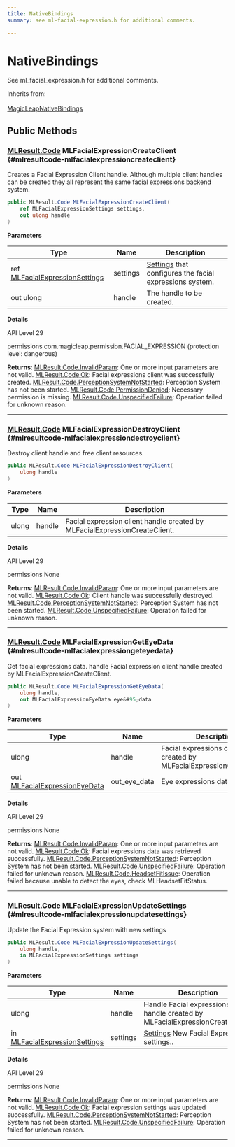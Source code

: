 ```yaml
---
title: NativeBindings
summary: see ml-facial-expression.h for additional comments. 

---
```


# NativeBindings




See ml&#95;facial&#95;expression.h for additional comments.   


Inherits from: <br></br>[MagicLeapNativeBindings](/unity-api/api/UnityEngine.XR.MagicLeap.Native/MagicLeapNativeBindings/UnityEngine.XR.MagicLeap.Native.MagicLeapNativeBindings.md)




## Public Methods

### [MLResult.Code](/unity-api/api/UnityEngine.XR.MagicLeap/UnityEngine.XR.MagicLeap.MLResult.md#enums-code) MLFacialExpressionCreateClient {#mlresultcode-mlfacialexpressioncreateclient}

Creates a Facial Expression Client handle. Although multiple client handles can be created they all represent the same facial expressions backend system. 

```csharp
public MLResult.Code MLFacialExpressionCreateClient(
    ref MLFacialExpressionSettings settings,
    out ulong handle
)
```


**Parameters**

| Type | Name  | Description  | 
|--|--|--|
| ref [MLFacialExpressionSettings](/unity-api/api/UnityEngine.XR.MagicLeap/MLFacialExpression/NativeBindings/UnityEngine.XR.MagicLeap.MLFacialExpression.NativeBindings.MLFacialExpressionSettings.md) |settings|[Settings](/unity-api/api/UnityEngine.XR.MagicLeap/MLFacialExpression/UnityEngine.XR.MagicLeap.MLFacialExpression.Settings.md) that configures the facial expressions system. |
| out ulong |handle|The handle to be created. |


**Details**

API Level 29

permissions com.magicleap.permission.FACIAL&#95;EXPRESSION (protection level: dangerous) 





**Returns**: [MLResult.Code.InvalidParam](/unity-api/api/UnityEngine.XR.MagicLeap/UnityEngine.XR.MagicLeap.MLResult.md#enums-invalidparam): One or more input parameters are not valid.
[MLResult.Code.Ok](/unity-api/api/UnityEngine.XR.MagicLeap/UnityEngine.XR.MagicLeap.MLResult.md#enums-ok): Facial expressions client was successfully created.
[MLResult.Code.PerceptionSystemNotStarted](/unity-api/api/UnityEngine.XR.MagicLeap/UnityEngine.XR.MagicLeap.MLResult.md#enums-perceptionsystemnotstarted): Perception System has not been started.
[MLResult.Code.PermissionDenied](/unity-api/api/UnityEngine.XR.MagicLeap/UnityEngine.XR.MagicLeap.MLResult.md#enums-permissiondenied): Necessary permission is missing. 
[MLResult.Code.UnspecifiedFailure](/unity-api/api/UnityEngine.XR.MagicLeap/UnityEngine.XR.MagicLeap.MLResult.md#enums-unspecifiedfailure): Operation failed for unknown reason. 



-----------

### [MLResult.Code](/unity-api/api/UnityEngine.XR.MagicLeap/UnityEngine.XR.MagicLeap.MLResult.md#enums-code) MLFacialExpressionDestroyClient {#mlresultcode-mlfacialexpressiondestroyclient}

Destroy client handle and free client resources. 

```csharp
public MLResult.Code MLFacialExpressionDestroyClient(
    ulong handle
)
```


**Parameters**

| Type | Name  | Description  | 
|--|--|--|
| ulong |handle|Facial expression client handle created by MLFacialExpressionCreateClient. |


**Details**

API Level 29

permissions None 





**Returns**: [MLResult.Code.InvalidParam](/unity-api/api/UnityEngine.XR.MagicLeap/UnityEngine.XR.MagicLeap.MLResult.md#enums-invalidparam): One or more input parameters are not valid.
[MLResult.Code.Ok](/unity-api/api/UnityEngine.XR.MagicLeap/UnityEngine.XR.MagicLeap.MLResult.md#enums-ok): Client handle was successfully destroyed.
[MLResult.Code.PerceptionSystemNotStarted](/unity-api/api/UnityEngine.XR.MagicLeap/UnityEngine.XR.MagicLeap.MLResult.md#enums-perceptionsystemnotstarted): Perception System has not been started.
[MLResult.Code.UnspecifiedFailure](/unity-api/api/UnityEngine.XR.MagicLeap/UnityEngine.XR.MagicLeap.MLResult.md#enums-unspecifiedfailure): Operation failed for unknown reason. 



-----------

### [MLResult.Code](/unity-api/api/UnityEngine.XR.MagicLeap/UnityEngine.XR.MagicLeap.MLResult.md#enums-code) MLFacialExpressionGetEyeData {#mlresultcode-mlfacialexpressiongeteyedata}

Get facial expressions data. handle Facial expression client handle created by MLFacialExpressionCreateClient. 

```csharp
public MLResult.Code MLFacialExpressionGetEyeData(
    ulong handle,
    out MLFacialExpressionEyeData eye&#95;data
)
```


**Parameters**

| Type | Name  | Description  | 
|--|--|--|
| ulong |handle|Facial expressions client handle created by MLFacialExpressionCreateClient. |
| out [MLFacialExpressionEyeData](/unity-api/api/UnityEngine.XR.MagicLeap/MLFacialExpression/NativeBindings/UnityEngine.XR.MagicLeap.MLFacialExpression.NativeBindings.MLFacialExpressionEyeData.md) |out&#95;eye&#95;data|Eye expressions data. |


**Details**

API Level 29

permissions None 





**Returns**: [MLResult.Code.InvalidParam](/unity-api/api/UnityEngine.XR.MagicLeap/UnityEngine.XR.MagicLeap.MLResult.md#enums-invalidparam): One or more input parameters are not valid.
[MLResult.Code.Ok](/unity-api/api/UnityEngine.XR.MagicLeap/UnityEngine.XR.MagicLeap.MLResult.md#enums-ok): Facial expressions data was retrieved successfully.
[MLResult.Code.PerceptionSystemNotStarted](/unity-api/api/UnityEngine.XR.MagicLeap/UnityEngine.XR.MagicLeap.MLResult.md#enums-perceptionsystemnotstarted): Perception System has not been started.
[MLResult.Code.UnspecifiedFailure](/unity-api/api/UnityEngine.XR.MagicLeap/UnityEngine.XR.MagicLeap.MLResult.md#enums-unspecifiedfailure): Operation failed for unknown reason. 
[MLResult.Code.HeadsetFitIssue](/unity-api/api/UnityEngine.XR.MagicLeap/UnityEngine.XR.MagicLeap.MLResult.md#enums-headsetfitissue): Operation failed because unable to detect the eyes, check MLHeadsetFitStatus. 



-----------

### [MLResult.Code](/unity-api/api/UnityEngine.XR.MagicLeap/UnityEngine.XR.MagicLeap.MLResult.md#enums-code) MLFacialExpressionUpdateSettings {#mlresultcode-mlfacialexpressionupdatesettings}

Update the Facial Expression system with new settings 

```csharp
public MLResult.Code MLFacialExpressionUpdateSettings(
    ulong handle,
    in MLFacialExpressionSettings settings
)
```


**Parameters**

| Type | Name  | Description  | 
|--|--|--|
| ulong |handle|Handle Facial expressions client handle created by MLFacialExpressionCreateClient. |
| in [MLFacialExpressionSettings](/unity-api/api/UnityEngine.XR.MagicLeap/MLFacialExpression/NativeBindings/UnityEngine.XR.MagicLeap.MLFacialExpression.NativeBindings.MLFacialExpressionSettings.md) |settings|[Settings](/unity-api/api/UnityEngine.XR.MagicLeap/MLFacialExpression/UnityEngine.XR.MagicLeap.MLFacialExpression.Settings.md) New Facial Expression settings.. |


**Details**

API Level 29

permissions None 





**Returns**: [MLResult.Code.InvalidParam](/unity-api/api/UnityEngine.XR.MagicLeap/UnityEngine.XR.MagicLeap.MLResult.md#enums-invalidparam): One or more input parameters are not valid.
[MLResult.Code.Ok](/unity-api/api/UnityEngine.XR.MagicLeap/UnityEngine.XR.MagicLeap.MLResult.md#enums-ok): Facial expression settings was updated successfully.
[MLResult.Code.PerceptionSystemNotStarted](/unity-api/api/UnityEngine.XR.MagicLeap/UnityEngine.XR.MagicLeap.MLResult.md#enums-perceptionsystemnotstarted): Perception System has not been started.
[MLResult.Code.UnspecifiedFailure](/unity-api/api/UnityEngine.XR.MagicLeap/UnityEngine.XR.MagicLeap.MLResult.md#enums-unspecifiedfailure): Operation failed for unknown reason. 



-----------

